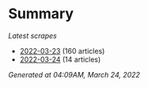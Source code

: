 # Summary
*Latest scrapes*
* [2022-03-23](https://github.com/nuuuwan/news_lk/blob/data/news_lk.2022-03-23.json) (160 articles)
* [2022-03-24](https://github.com/nuuuwan/news_lk/blob/data/news_lk.2022-03-24.json) (14 articles)

*Generated at 04:09AM, March 24, 2022*